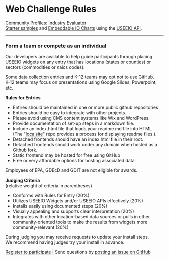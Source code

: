 
# Web Challenge Rules

<!--
Supply chain "License to Operate" with the support of the community.

### Code for Atlanta Projects  

Slack #epa

<b>1. Teams</b>: Brainstorm Projects - [Review maps and charts](tools/), [Review inventory exchange](tools/#places)   

<b>2. GitHub</b>: Experiment with [GitHub Packages](https://help.github.com/en/github/managing-packages-with-github-packages/about-github-packages#supported-clients-and-formats)  
  Is it possible to pull just the [community](https://github.com/datascape/community) "tools" folder into [model.georgia](https://github.com/datascape/model.georgia) repo?   

<b>3. Leaflet</b>: [Place a round image](https://github.com/ilyankou/Leaflet.IconMaterial/issues/3) over a [Leaflet.IconMaterial](https://github.com/ilyankou/Leaflet.IconMaterial) map point, which allows for color assignment. [Test here](/community/hubs).   
-->


<!--
	https://www.wrld3d.com/wrld.js/latest/docs/leaflet/L.DivIcon/
-->
 

[Community Profiles: Industry Evaluator](../../localsite/info/)  
[Starter samples](../../community/start/) <!--and [datasets](https://github.com/modelearth/community) -->and 
[Embeddable IO Charts](../../io/charts) using the [USEEIO&nbsp;API](https://github.com/usepa/useeio_api/wiki/Use-the-API).  

---
<!--
### Volunteer Projects

We need assistance pre-processing lat/lon centers for zip codes, cities and counties - for all states (and countries).  

We'll use these for the [Farm Fresh Produce Map location filters](impact/?show=farmfresh&design=1) which are also used for Covid-19 supply maps.
-->

### Form a team or compete as an individual

<!--
Join a project at <a href="https://www.meetup.com/codeforatlanta/">Code for Atlanta</a> with [Code for America](https://www.codeforamerica.org/) 
-->

<!--
Teams will collaborate using one or more of the following:  

<b>Detached Frontends</b>
- Vanilla JS and JQuery within the current [community repo](start)
- [RealWorld](https://neighborhood.org/realworld) - React, Vue, More  

- Extensions of [datausa.io](https://datausa.io) - Python, React and D3
- Other detached frontends  
-->

<!--
<b>Data Backends (optional alternative to widgets)</b>
- Census API (see our [sample Python](../info/#go=dataprep)) and USEEIO API  
- [Google Sheets REST](https://neighborhood.org/editor)  
- [Wazimap CensusReporter - DJango Python3](../../community/resources/censusreporter)  
- Other collaboration platforms - Please review with judges in advance 


- [Umbraco - .NET used by Chapel Hill and San Francisco](https://umbraco.com/products/umbraco-heartcore/)  
-->

<!--
<b>Trust Level Services</b>
- Google Cloud websockets
- Other Auth services  
-->

Our developers are available to help guide participants through placing USEEIO widgets on any entry that has locations (states or counties) or sectors (commodities or naics codes).

Some data collection entries and K-12 teams may opt not to use GitHub.  
K-12 teams may focus on presentations using Google Slides, Powerpoint, etc.


**Rules for Entries** 

- Entries should be maintained in one or more public github repositories 
- Entries should be easy to integrate with other projects.  
- Please avoid using CMS content systems like Wix and WordPress.  
- Provide documentation of set-up steps in a markdown file.
- Include an index.html file that loads your readme.md file into HTML  
  (The "[localsite](../../localsite/)" repo provides a process for displaying readme files.). 
- Detached frontends should have an index.html file in their root.
- Detached frontends should work under any domain when hosted as a Github fork.  
- Static frontend may be hosted for free using GitHub
- Free or very affordable options for hosting associated data <!--API's and Websockets (Over $20/month, Under $20/month, Free!)-->  

Employees of EPA, GDEcD and GDIT are not eligible for awards.  

**Judging Criteria**  
(relative weight of criteria in parentheses)

- Conforms with Rules for Entry (20%) 
- Utilizes USEEIO Widgets and/or USEEIO APIs effectively (20%)
- Installs easily using documented steps (20%)
- Visually appealing and supports clear interpretation (20%)
- Integrates with other location-based data sources or pulls in other community-oriented tools to make the results from widgets more community-relevant (20%)

During judging you may receive requests to update your install steps.  
We&nbsp;recommend having judges try your install in advance.  

<a href="registration/">Register to participate</a> | 
Send questions by [posting an issue on GitHub](https://github.com/modelearth/community/issues)  
<br>
